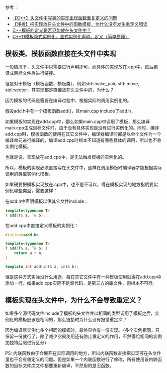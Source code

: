 参考：
* [【C++】头文件中写类的实现出现函数重复定义的问题](https://blog.csdn.net/weixin_41838721/article/details/123678812)
* [【浅析】把实现放在头文件中的函数模板，为什么没有发生重定义错误](https://blog.csdn.net/friendbkf/article/details/45420379)
* [C++模板的定义是否只能放在头文件中？](https://blog.csdn.net/imred/article/details/80261632)
* [C++11模板隐式实例化、显式实例化声明、定义（简单易懂）](https://blog.csdn.net/Jxianxu/article/details/124359007)

## 模板类、模板函数直接在头文件中实现
一般情况下，头文件中只需要进行声明即可，而具体的实现放在.cpp中，然后编译成目标文件后进行链接。

但是对于模板（模板函数、模板类），例如std::make_pair, std::move, std::vector，其实现都是直接放在头文件中的，为什么？

因为模板的代码是需要在编译过程中，根据实际的调用实例化的。

假设add.h中有一个模板函数add()，且main.cpp include了add.h，

如果模板的实现在add.cpp中，那么如果main.cpp中调用了模板，那么编译main.cpp生成目标文件时，由于没有具体实现是没有进行实例化的。同时，编译add.cpp时，模板函数的使用在其它文件中，编译器编译时都是以单个文件为一个编译单元进行编译的，编译add.cpp时根本不知道有哪些具体的调用，所以也不会实例化模板。

也就是说，实现放在add.cpp中，是无法触发模板的实例化的。

所以，模板的实现必须直接写在头文件中，这样在调用模板时编译器才能根据实际调用的类型实例化模板。

如果硬要把模板实现放在.cpp中，也不是不可以，得在模板实现的地方指明要实例化哪些类型，需要这样：

在add.h中声明模板以供其它文件include：
```cpp
template<typename T>
T add(T& a, T& b);
```

在add.cpp中直接定义模板的实例化：
```cpp
#include<add.h>

template<typename T>
T add(T& a, T& b) {
    return a + b;
}

template int add(int& a, int& b);
```
但是这种方式实际没什么用途，每在其它文件中有一种模板使用就得在add.cpp中添加一行，如果add.cpp实际不是源代码，是第三方的库文件，则根本不可行。

## 模板实现在头文件中，为什么不会导致重定义？
如果多个源代码文件include了模板的头文件并以相同的类型调用了模板之后，实例化的模板应该是相同的，那么链接时为什么没有报错重定义？

因为编译器实例化多个相同的模板时，最终只会有一份实现。（多个实例相同，只保留一份就行了，除了减少空间使用还有防止重定义的作用，不然得给相同的实例加独特后缀进行区分）

PS: 内联函数由于会展开在实际调用的地方，所以内联函数直接把实现写在头文件里也不会有重定义的问题。但是如果一个内联函数进行了修改，所有使用该内联函数的目标文件库文件都要重新编译，不然用的是旧函数。